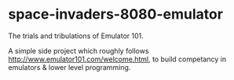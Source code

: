 # space-invaders-8080-emulator
The trials and tribulations of Emulator 101.

A simple side project which roughly follows http://www.emulator101.com/welcome.html, to build competancy in emulators & lower level programming.
